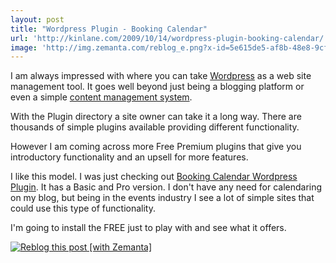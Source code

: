 ```yaml
---
layout: post
title: "Wordpress Plugin - Booking Calendar"
url: 'http://kinlane.com/2009/10/14/wordpress-plugin-booking-calendar/'
image: 'http://img.zemanta.com/reblog_e.png?x-id=5e615de5-af8b-48e8-9cff-0bf0bf9f7b05'
---
```


I am always impressed with where you can take [Wordpress][1] as a web site management tool. It goes well beyond just being a blogging platform or even a simple [content management system][2].

With the Plugin directory a site owner can take it a long way. There are thousands of simple plugins available providing different functionality.

However I am coming across more Free Premium plugins that give you introductory functionality and an upsell for more features.

I like this model. I was just checking out [Booking Calendar Wordpress Plugin][3]. It has a Basic and Pro version. I don't have any need for calendaring on my blog, but being in the events industry I see a lot of simple sites that could use this type of functionality.

I'm going to install the FREE just to play with and see what it offers.

[<img class="zemanta-pixie-img c1" src="http://img.zemanta.com/reblog_e.png?x-id=5e615de5-af8b-48e8-9cff-0bf0bf9f7b05" alt="Reblog this post [with Zemanta]" />][4]

   [1]: http://wordpress.org (WordPress)
   [2]: http://en.wikipedia.org/wiki/Content_management_system (Content management system)
   [3]: http://wordpress.org/extend/plugins/booking/
   [4]: http://reblog.zemanta.com/zemified/5e615de5-af8b-48e8-9cff-0bf0bf9f7b05/ (Reblog this post [with Zemanta])
